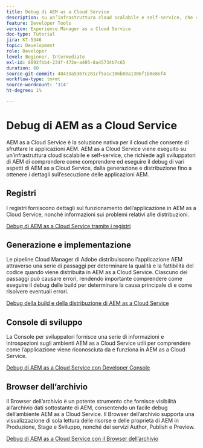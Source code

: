 ```yaml
---
title: Debug di AEM as a Cloud Service
description: su un’infrastruttura cloud scalabile e self-service, che rende necessario che gli sviluppatori di AEM comprendano come comprendere ed eseguire il debug di vari aspetti di AEM as a Cloud Service, dalla generazione e distribuzione fino a ottenere i dettagli sull’esecuzione delle applicazioni AEM.
feature: Developer Tools
version: Experience Manager as a Cloud Service
doc-type: Tutorial
jira: KT-5346
topic: Development
role: Developer
level: Beginner, Intermediate
exl-id: 8092fbb4-234f-472e-a405-8a45734b7c65
duration: 60
source-git-commit: 48433a5367c281cf5a1c106b08a1306f1b0e8ef4
workflow-type: tm+mt
source-wordcount: '314'
ht-degree: 1%

---
```


# Debug di AEM as a Cloud Service

AEM as a Cloud Service è la soluzione nativa per il cloud che consente di sfruttare le applicazioni AEM. AEM as a Cloud Service viene eseguito su un’infrastruttura cloud scalabile e self-service, che richiede agli sviluppatori di AEM di comprendere come comprendere ed eseguire il debug di vari aspetti di AEM as a Cloud Service, dalla generazione e distribuzione fino a ottenere i dettagli sull’esecuzione delle applicazioni AEM.

## Registri

I registri forniscono dettagli sul funzionamento dell’applicazione in AEM as a Cloud Service, nonché informazioni sui problemi relativi alle distribuzioni.

[Debug di AEM as a Cloud Service tramite i registri](./logs.md)

## Generazione e implementazione

Le pipeline Cloud Manager di Adobe distribuiscono l’applicazione AEM attraverso una serie di passaggi per determinare la qualità e la fattibilità del codice quando viene distribuita in AEM as a Cloud Service. Ciascuno dei passaggi può causare errori, rendendo importante comprendere come eseguire il debug delle build per determinare la causa principale di e come risolvere eventuali errori.

[Debug della build e della distribuzione di AEM as a Cloud Service](./build-and-deployment.md)

## Console di sviluppo

La Console per sviluppatori fornisce una serie di informazioni e introspezioni sugli ambienti AEM as a Cloud Service utili per comprendere come l’applicazione viene riconosciuta da e funziona in AEM as a Cloud Service.

[Debug di AEM as a Cloud Service con Developer Console](./developer-console.md)

## Browser dell’archivio

Il Browser dell’archivio è un potente strumento che fornisce visibilità all’archivio dati sottostante di AEM, consentendo un facile debug dell’ambiente AEM as a Cloud Service. Il Browser dell’archivio supporta una visualizzazione di sola lettura delle risorse e delle proprietà di AEM in Produzione, Stage e Sviluppo, nonché dei servizi Author, Publish e Preview.

[Debug di AEM as a Cloud Service con il Browser dell’archivio](./repository-browser.md)
